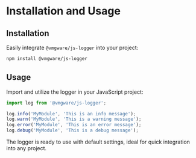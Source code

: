 # Installation and Usage

## Installation

Easily integrate `@vmgware/js-logger` into your project:

```bash
npm install @vmgware/js-logger
```

## Usage

Import and utilize the logger in your JavaScript project:

```javascript
import log from '@vmgware/js-logger';

log.info('MyModule', 'This is an info message');
log.warn('MyModule', 'This is a warning message');
log.error('MyModule', 'This is an error message');
log.debug('MyModule', 'This is a debug message');
```

The logger is ready to use with default settings, ideal for quick integration into any project.
